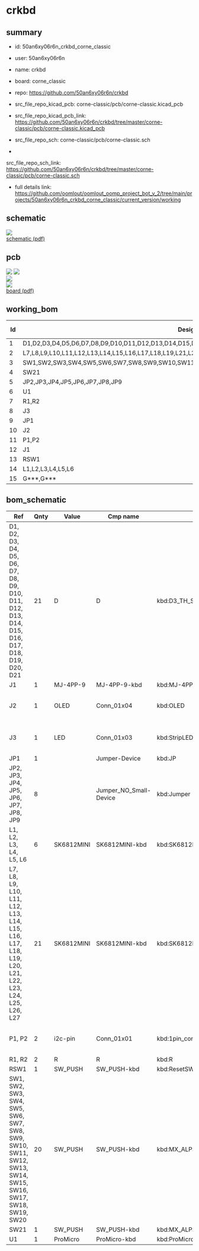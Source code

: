 # crkbd
 
## summary 
* id: 50an6xy06r6n_crkbd_corne_classic
* user: 50an6xy06r6n
* name: crkbd
* board: corne_classic
* repo: https://github.com/50an6xy06r6n/crkbd
* src_file_repo_kicad_pcb: corne-classic/pcb/corne-classic.kicad_pcb
* src_file_repo_kicad_pcb_link: https://github.com/50an6xy06r6n/crkbd/tree/master/corne-classic/pcb/corne-classic.kicad_pcb


* src_file_repo_sch: corne-classic/pcb/corne-classic.sch
*
 src_file_repo_sch_link: https://github.com/50an6xy06r6n/crkbd/tree/master/corne-classic/pcb/corne-classic.sch
* full details link: https://github.com/oomlout/oomlout_oomp_project_bot_v_2/tree/main/projects/50an6xy06r6n_crkbd_corne_classic/current_version/working  

## schematic  
![](working_schematic_600.png)  
[schematic (pdf)](working_schematic.pdf)  

## pcb  
![](working_3d_600.png) 
![](working_3d_front_600.png)  
![](working_3d_back_600.png)  
![](working_600.png)  
[board (pdf)](working.pdf)  

## working_bom
| Id | Designator | Footprint | Quantity | Designation | Supplier and ref |  | None | 
| --- | --- | --- | --- | --- | --- | --- | --- | 
| 1 | D1,D2,D3,D4,D5,D6,D7,D8,D9,D10,D11,D12,D13,D14,D15,D16,D17,D18,D19,D20,D21 | D3_TH_SMD | 21 | D |  |  | [''] | 
| 2 | L7,L8,L9,L10,L11,L12,L13,L14,L15,L16,L17,L18,L19,L21,L22,L23,L24,L25,L26,L27 | SK6812MINI_rev | 20 | SK6812MINI |  |  | [''] | 
| 3 | SW1,SW2,SW3,SW4,SW5,SW6,SW7,SW8,SW9,SW10,SW11,SW12,SW13,SW14,SW15,SW16,SW17,SW18,SW19,SW20 | MX_ALPS_PG1350_noLed | 20 | SW_PUSH |  |  | [''] | 
| 4 | SW21 | MX_ALPS_PG1350_noLed_1.75u | 1 | SW_PUSH |  |  | [''] | 
| 5 | JP2,JP3,JP4,JP5,JP6,JP7,JP8,JP9 | Jumper | 8 |   |  |  | [''] | 
| 6 | U1 | ProMicro_v2 | 1 | ProMicro |  |  | [''] | 
| 7 | R1,R2 | R | 2 | R |  |  | [''] | 
| 8 | J3 | StripLED_rev | 1 | LED |  |  | [''] | 
| 9 | JP1 | JPC2 | 1 |   |  |  | [''] | 
| 10 | J2 | OLED | 1 | OLED |  |  | [''] | 
| 11 | P1,P2 | 1pin_conn | 2 | i2c-pin |  |  | [''] | 
| 12 | J1 | MJ-4PP-9 | 1 | MJ-4PP-9 |  |  | [''] | 
| 13 | RSW1 | ResetSW | 1 | Reset |  |  | [''] | 
| 14 | L1,L2,L3,L4,L5,L6 | SK6812MINI_underglow_rev | 6 | SK6812MINI |  |  | [''] | 
| 15 | G***,G*** | corne | 2 | LOGO |  |  | [''] | 


## bom_schematic
| Ref | Qnty | Value | Cmp name | Footprint | Description | Vendor | DNP | 
| --- | --- | --- | --- | --- | --- | --- | --- | 
| D1, D2, D3, D4, D5, D6, D7, D8, D9, D10, D11, D12, D13, D14, D15, D16, D17, D18, D19, D20, D21 | 21 | D | D | kbd:D3_TH_SMD | Diode |  |  | 
| J1 | 1 | MJ-4PP-9 | MJ-4PP-9-kbd | kbd:MJ-4PP-9 |  |  |  | 
| J2 | 1 | OLED | Conn_01x04 | kbd:OLED | Generic connector, single row, 01x04, script generated (kicad-library-utils/schlib/autogen/connector/) |  |  | 
| J3 | 1 | LED | Conn_01x03 | kbd:StripLED_rev | Generic connector, single row, 01x03, script generated (kicad-library-utils/schlib/autogen/connector/) |  |  | 
| JP1 | 1 |  | Jumper-Device | kbd:JP |  |  |  | 
| JP2, JP3, JP4, JP5, JP6, JP7, JP8, JP9 | 8 |  | Jumper_NO_Small-Device | kbd:Jumper |  |  |  | 
| L1, L2, L3, L4, L5, L6 | 6 | SK6812MINI | SK6812MINI-kbd | kbd:SK6812MINI_underglow |  |  |  | 
| L7, L8, L9, L10, L11, L12, L13, L14, L15, L16, L17, L18, L19, L20, L21, L22, L23, L24, L25, L26, L27 | 21 | SK6812MINI | SK6812MINI-kbd | kbd:SK6812MINI_rev |  |  |  | 
| P1, P2 | 2 | i2c-pin | Conn_01x01 | kbd:1pin_conn | Generic connector, single row, 01x01, script generated (kicad-library-utils/schlib/autogen/connector/) |  |  | 
| R1, R2 | 2 | R | R | kbd:R | Resistor |  |  | 
| RSW1 | 1 | SW_PUSH | SW_PUSH-kbd | kbd:ResetSW |  |  |  | 
| SW1, SW2, SW3, SW4, SW5, SW6, SW7, SW8, SW9, SW10, SW11, SW12, SW13, SW14, SW15, SW16, SW17, SW18, SW19, SW20 | 20 | SW_PUSH | SW_PUSH-kbd | kbd:MX_ALPS_PG1350_noLed |  |  |  | 
| SW21 | 1 | SW_PUSH | SW_PUSH-kbd | kbd:MX_ALPS_PG1350_noLed_1.75u |  |  |  | 
| U1 | 1 | ProMicro | ProMicro-kbd | kbd:ProMicro_v2 |  |  |  | 



